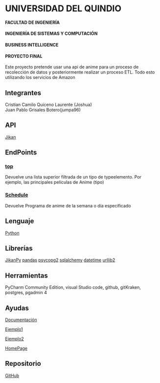 # UNIVERSIDAD DEL QUINDIO 
#### FACULTAD DE INGENIERÍA
#### INGENIERÍA DE SISTEMAS Y COMPUTACIÓN 
#### BUSINESS INTELLIGENCE 
#### PROYECTO FINAL


Este proyecto pretende usar una api de anime para un proceso de recolección de datos y posteriormente realizar un proceso ETL. Todo esto utilizando los servicios de Amazon 

## Integrantes
Cristian Camilo Quiceno Laurente (Joshua)    
Juan Pablo Grisales Botero(jumpa96)

## API
[Jikan](https://jikan.moe)

## EndPoints
### [top](https://jikan.docs.apiary.io/#reference/0/top/top-request-example+schema?console=1)
Devuelve una lista superior filtrada de un tipo de typeelemento. Por ejemplo, las principales películas de Anime (tipo)

### [Schedule](https://jikan.docs.apiary.io/#reference/0/producer/schedule-request-example+schema?console=1)	
Devuelve Programa de anime de la semana o día especificado

## Lenguaje
[Python](https://www.python.org/downloads/)

## Librerías
[JikanPy]((https://jikanpy.readthedocs.io/en/latest/))
[pandas](https://pandas.pydata.org/docs/)
[psycopg2](https://www.psycopg.org/docs/)
[sqlalchemy](https://docs.sqlalchemy.org/en/14/)
[datetime](https://docs.python.org/3/library/datetime.html)
[urllib2](https://docs.python.org/2/library/urllib2.html)

## Herramientas	
PyCharm Community Edition, visual Studio code, github, gitKraken, 			postgres, pgadmin 4 

## Ayudas
[Documentación](https://jikanpy.readthedocs.io/en/latest/)

[Ejemplo1](https://github.com/abhinavk99/jikanpy)		

[Ejemplo2](https://github.com/abhinavk99/jikanpy/blob/master/examples.py)			

[HomePage](https://jikan.moe/)



## Repositorio
[GitHub](https://github.com/camilosky6/Proyecto_BI.git)
